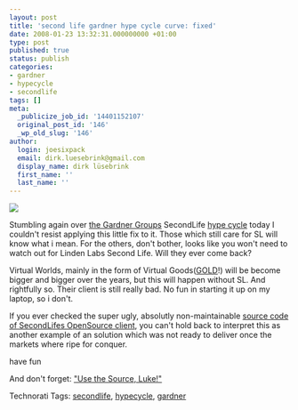 ```yaml
---
layout: post
title: 'second life gardner hype cycle curve: fixed'
date: 2008-01-23 13:32:31.000000000 +01:00
type: post
published: true
status: publish
categories:
- gardner
- hypecycle
- secondlife
tags: []
meta:
  _publicize_job_id: '14401152107'
  original_post_id: '146'
  _wp_old_slug: '146'
author:
  login: joesixpack
  email: dirk.luesebrink@gmail.com
  display_name: dirk lüsebrink
  first_name: ''
  last_name: ''
---
```

<p><img src="{{ site.baseurl }}/assets/2213627067_1abcd90468.jpg" class="left" /></p>

Stumbling again over [the Gardner Groups](http://www.gartner.com/pages/story.php.id.8795.s.8.jsp#5) SecondLife [hype cycle](http://secondlife.reuters.com/stories/2007/01/04/gartner-says-second-life-hype-near-peak/) today I couldn't resist applying this little fix to it. Those which still care for SL will know what i mean. For the others, don't bother, looks like you won't need to watch out for Linden Labs Second Life. Will they ever come back?

Virtual Worlds, mainly in the form of Virtual Goods(<a href="http://www.google.de/search?q=warcraft+gold&amp;ie=utf-8&amp;oe=utf-8&amp;aq=t&amp;rls=org.mozilla:en-US:official&amp;client=firefox-a">GOLD</a>!) will be become bigger and bigger over the years, but this will happen without SL. And rightfully so. Their client is still really bad. No fun in starting it up on my laptop, so i don't.

If you ever checked the super ugly, absolutly non-maintainable [source code of SecondLifes OpenSource client](http://wiki.secondlife.com/wiki/Open_Source_Portal), you can't hold back to interpret this as another example of an solution which was not ready to deliver once the markets where ripe for conquer.

have fun

And don't forget: ["Use the Source, Luke!"](http://wiki.secondlife.com/wiki/Open_Source_Portal)

<p>Technorati Tags: <a class="performancingtags" href="http://technorati.com/tag/secondlife" rel="tag">secondlife</a>, <a class="performancingtags" href="http://technorati.com/tag/hypecycle" rel="tag">hypecycle</a>, <a class="performancingtags" href="http://technorati.com/tag/gardner" rel="tag">gardner</a></p>
